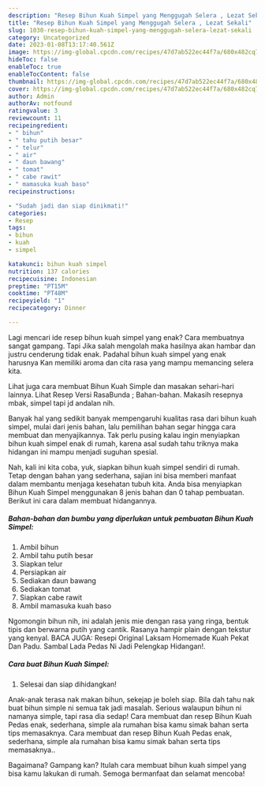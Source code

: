 ```yaml
---
description: "Resep Bihun Kuah Simpel yang Menggugah Selera , Lezat Sekali"
title: "Resep Bihun Kuah Simpel yang Menggugah Selera , Lezat Sekali"
slug: 1030-resep-bihun-kuah-simpel-yang-menggugah-selera-lezat-sekali
category: Uncategorized
date: 2023-01-08T13:17:40.561Z
image: https://img-global.cpcdn.com/recipes/47d7ab522ec44f7a/680x482cq70/bihun-kuah-simpel-foto-resep-utama.jpg
hideToc: false
enableToc: true
enableTocContent: false
thumbnail: https://img-global.cpcdn.com/recipes/47d7ab522ec44f7a/680x482cq70/bihun-kuah-simpel-foto-resep-utama.jpg
cover: https://img-global.cpcdn.com/recipes/47d7ab522ec44f7a/680x482cq70/bihun-kuah-simpel-foto-resep-utama.jpg
author: Admin
authorAv: notfound
ratingvalue: 3
reviewcount: 11
recipeingredient:
- " bihun"
- " tahu putih besar"
- " telur"
- " air"
- " daun bawang"
- " tomat"
- " cabe rawit"
- " mamasuka kuah baso"
recipeinstructions:

- "Sudah jadi dan siap dinikmati!"
categories:
- Resep
tags:
- bihun
- kuah
- simpel

katakunci: bihun kuah simpel 
nutrition: 137 calories
recipecuisine: Indonesian
preptime: "PT15M"
cooktime: "PT48M"
recipeyield: "1"
recipecategory: Dinner

---
```



Lagi mencari ide resep bihun kuah simpel yang enak? Cara membuatnya sangat gampang. Tapi Jika salah mengolah maka hasilnya akan hambar dan justru cenderung tidak enak. Padahal bihun kuah simpel yang enak harusnya Kan memiliki aroma dan cita rasa yang mampu memancing selera kita.


Lihat juga cara membuat Bihun Kuah Simple dan masakan sehari-hari lainnya. Lihat Resep Versi RasaBunda ; Bahan-bahan. Makasih resepnya mbak, simpel tapi jd andalan nih.

Banyak hal yang sedikit banyak mempengaruhi kualitas rasa dari bihun kuah simpel, mulai dari jenis bahan, lalu pemilihan bahan segar hingga cara membuat dan menyajikannya. Tak perlu pusing kalau ingin menyiapkan bihun kuah simpel enak di rumah, karena asal sudah tahu triknya maka hidangan ini mampu menjadi suguhan spesial.


Nah, kali ini kita coba, yuk, siapkan bihun kuah simpel sendiri di rumah. Tetap dengan bahan yang sederhana, sajian ini bisa memberi manfaat dalam membantu menjaga kesehatan tubuh kita. Anda bisa menyiapkan Bihun Kuah Simpel menggunakan 8 jenis bahan dan 0 tahap pembuatan. Berikut ini cara dalam membuat hidangannya.

<!--inarticleads1-->

##### Bahan-bahan dan bumbu yang diperlukan untuk pembuatan Bihun Kuah Simpel:

1. Ambil  bihun
1. Ambil  tahu putih besar
1. Siapkan  telur
1. Persiapkan  air
1. Sediakan  daun bawang
1. Sediakan  tomat
1. Siapkan  cabe rawit
1. Ambil  mamasuka kuah baso


Ngomongin bihun nih, ini adalah jenis mie dengan rasa yang ringa, bentuk tipis dan berwarna putih yang cantik. Rasanya hampir plain dengan tekstur yang kenyal. BACA JUGA: Resepi Original Laksam Homemade Kuah Pekat Dan Padu. Sambal Lada Pedas Ni Jadi Pelengkap Hidangan!. 

<!--inarticleads2-->

##### Cara buat Bihun Kuah Simpel:


1. Selesai dan siap dihidangkan!

Anak-anak terasa nak makan bihun, sekejap je boleh siap. Bila dah tahu nak buat bihun simple ni semua tak jadi masalah. Serious walaupun bihun ni namanya simple, tapi rasa dia sedap! Cara membuat dan resep Bihun Kuah Pedas enak, sederhana, simple ala rumahan bisa kamu simak bahan serta tips memasaknya. Cara membuat dan resep Bihun Kuah Pedas enak, sederhana, simple ala rumahan bisa kamu simak bahan serta tips memasaknya.. 

Bagaimana? Gampang kan? Itulah cara membuat bihun kuah simpel yang bisa kamu lakukan di rumah. Semoga bermanfaat dan selamat mencoba!
